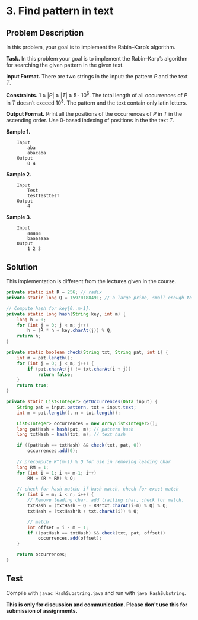 # 3. Find pattern in text

## Problem Description

In this problem, your goal is to implement the Rabin–Karp’s algorithm.

**Task.** In this problem your goal is to implement the Rabin–Karp’s algorithm for searching the given pattern in the given text.

**Input Format.** There are two strings in the input: the pattern _P_ and the text _T_.

**Constraints.**  1 ≤ |_P_| ≤ |_T_| ≤ 5 · 10<sup>5</sup>. The total length of all occurrences of _P_ in _T_ doesn’t exceed 10<sup>8</sup>. The pattern and the text contain only latin letters.

**Output Format.** Print all the positions of the occurrences of _P_ in _T_ in the ascending order. Use 0-based indexing of positions in the the text _T_.

**Sample 1.**

```
    Input
        aba
        abacaba
    Output
        0 4
```

**Sample 2.**

```
    Input
        Test
        testTesttesT
    Output
        4
```

**Sample 3.**

```
    Input
        aaaaa
        baaaaaaa
    Output
        1 2 3
```

## Solution

This implementation is different from the lectures given in the course.

```java
private static int R = 256; // radix
private static long Q = 1597018849L; // a large prime, small enough to avoid long overflow

// Compute hash for key[0..m-1]. 
private static long hash(String key, int m) { 
    long h = 0;
    for (int j = 0; j < m; j++) 
        h = (R * h + key.charAt(j)) % Q;
    return h;
}

private static boolean check(String txt, String pat, int i) {
    int m = pat.length();
    for (int j = 0; j < m; j++) {
        if (pat.charAt(j) != txt.charAt(i + j)) 
            return false; 
    }
    return true;
}

private static List<Integer> getOccurrences(Data input) {
    String pat = input.pattern, txt = input.text;
    int m = pat.length(), n = txt.length();

    List<Integer> occurrences = new ArrayList<Integer>();
    long patHash = hash(pat, m); // pattern hash
    long txtHash = hash(txt, m); // text hash

    if ((patHash == txtHash) && check(txt, pat, 0))
        occurrences.add(0);
    
    // precompute R^(m-1) % Q for use in removing leading char
    long RM = 1;
    for (int i = 1; i <= m-1; i++)
        RM = (R * RM) % Q;

    // check for hash match; if hash match, check for exact match
    for (int i = m; i < n; i++) {
        // Remove leading char, add trailing char, check for match.
        txtHash = (txtHash + Q - RM*txt.charAt(i-m) % Q) % Q; 
        txtHash = (txtHash*R + txt.charAt(i)) % Q; 

        // match
        int offset = i - m + 1;
        if ((patHash == txtHash) && check(txt, pat, offset))
            occurrences.add(offset);
    }

    return occurrences;
}
```

## Test

Compile with `javac HashSubstring.java` and run with `java HashSubstring`.


**This is only for discussion and communication. Please don't use this for submission of assignments.**